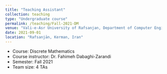```yaml
---
title: "Teaching Assistant"
collection: teaching
type: "Undergraduate course"
permalink: /teaching/Fall-2021-DM
venue: "Vali-e-Asr University of Rafsanjan, Department of Computer Engineering"
date: 2021-09-01
location: "Rafsanjān, Kerman, Iran"
---
```


- Course: Discrete Mathematics
- Course instructor: Dr. Fahimeh Dabaghi-Zarandi
- Semester: Fall 2021
- Team size: 4 TAs

